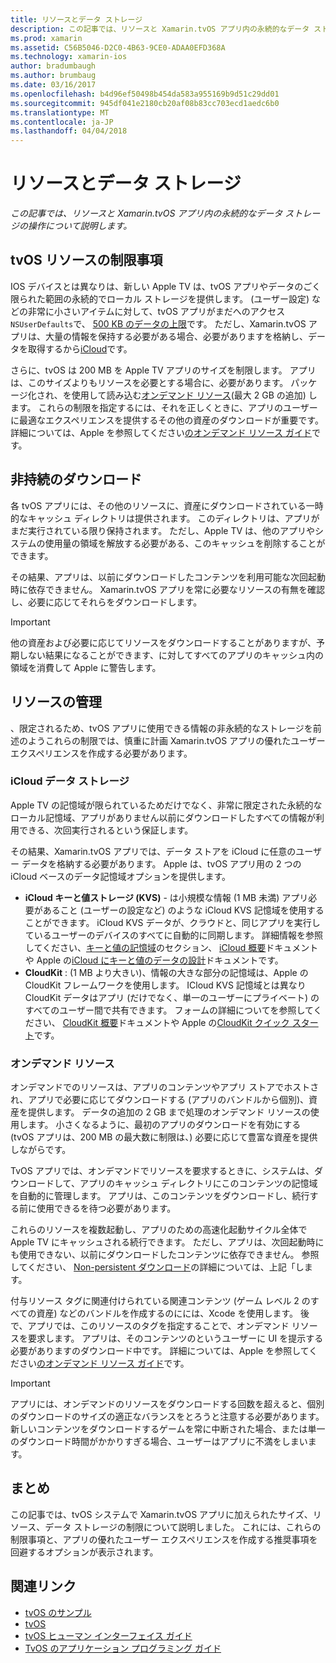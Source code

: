 ```yaml
---
title: リソースとデータ ストレージ
description: この記事では、リソースと Xamarin.tvOS アプリ内の永続的なデータ ストレージの操作について説明します。
ms.prod: xamarin
ms.assetid: C56B5046-D2C0-4B63-9CE0-ADAA0EFD368A
ms.technology: xamarin-ios
author: bradumbaugh
ms.author: brumbaug
ms.date: 03/16/2017
ms.openlocfilehash: b4d96ef50498b454da583a955169b9d51c29dd01
ms.sourcegitcommit: 945df041e2180cb20af08b83cc703ecd1aedc6b0
ms.translationtype: MT
ms.contentlocale: ja-JP
ms.lasthandoff: 04/04/2018
---
```

# <a name="resources-and-data-storage"></a>リソースとデータ ストレージ

_この記事では、リソースと Xamarin.tvOS アプリ内の永続的なデータ ストレージの操作について説明します。_

<a name="tvOS-Resource-Limitations" />

## <a name="tvos-resource-limitations"></a>tvOS リソースの制限事項

IOS デバイスとは異なりは、新しい Apple TV は、tvOS アプリやデータのごく限られた範囲の永続的でローカル ストレージを提供します。 (ユーザー設定) などの非常に小さいアイテムに対して、tvOS アプリがまだへのアクセス`NSUserDefaults`で、 [500 KB のデータの上限](https://forums.developer.apple.com/message/50696#50696)です。 ただし、Xamarin.tvOS アプリは、大量の情報を保持する必要がある場合、必要がありますを格納し、データを取得するから[iCloud](#iCloud-Data-Storage)です。

さらに、tvOS は 200 MB を Apple TV アプリのサイズを制限します。 アプリは、このサイズよりもリソースを必要とする場合に、必要があります。 パッケージ化され、を使用して読み込む[オンデマンド リソース](#On-Demand-Resources)(最大 2 GB の追加) します。 これらの制限を指定するには、それを正しくときに、アプリのユーザーに最適なエクスペリエンスを提供するその他の資産のダウンロードが重要です。 詳細については、Apple を参照してください[のオンデマンド リソース ガイド](https://developer.apple.com/library/prerelease/tvos/documentation/FileManagement/Conceptual/On_Demand_Resources_Guide/index.html#//apple_ref/doc/uid/TP40015083)です。

<a name="Non-Persistent-Downloads" />

## <a name="non-persistent-downloads"></a>非持続のダウンロード

各 tvOS アプリには、その他のリソースに、資産にダウンロードされている一時的なキャッシュ ディレクトリは提供されます。 このディレクトリは、アプリがまだ実行されている限り保持されます。 ただし、Apple TV は、他のアプリやシステムの使用量の領域を解放する必要がある、このキャッシュを削除することができます。

その結果、アプリは、以前にダウンロードしたコンテンツを利用可能な次回起動時に依存できません。 Xamarin.tvOS アプリを常に必要なリソースの有無を確認し、必要に応じてそれらをダウンロードします。

> [!IMPORTANT]
> 他の資産および必要に応じてリソースをダウンロードすることがありますが、予期しない結果になることができます、に対してすべてのアプリのキャッシュ内の領域を消費して Apple に警告します。




<a name="Managing-Resources" />

## <a name="managing-resources"></a>リソースの管理

、限定されるため、tvOS アプリに使用できる情報の非永続的なストレージを前述のようこれらの制限では、慎重に計画 Xamarin.tvOS アプリの優れたユーザー エクスペリエンスを作成する必要があります。

<a name="iCloud-Data-Storage" />

### <a name="icloud-data-storage"></a>iCloud データ ストレージ

Apple TV の記憶域が限られているためだけでなく、非常に限定された永続的なローカル記憶域、アプリがありません以前にダウンロードしたすべての情報が利用できる、次回実行されるという保証します。

その結果、Xamarin.tvOS アプリでは、データ ストアを iCloud に任意のユーザー データを格納する必要があります。 Apple は、tvOS アプリ用の 2 つの iCloud ベースのデータ記憶域オプションを提供します。

- **iCloud キーと値ストレージ (KVS)** - は小規模な情報 (1 MB 未満) アプリ必要があること (ユーザーの設定など) のような iCloud KVS 記憶域を使用することができます。 iCloud KVS データが、クラウドと、同じアプリを実行しているユーザーのデバイスのすべてに自動的に同期します。 詳細情報を参照してください、[キーと値の記憶域](~/ios/data-cloud/introduction-to-icloud.md)のセクション、 [iCloud 概要](~/ios/data-cloud/introduction-to-icloud.md)ドキュメントや Apple の[iCloud にキーと値のデータの設計](https://developer.apple.com/library/prerelease/tvos/documentation/General/Conceptual/iCloudDesignGuide/Chapters/DesigningForKey-ValueDataIniCloud.html#//apple_ref/doc/uid/TP40012094-CH7)ドキュメントです。
- **CloudKit** : (1 MB より大きい)、情報の大きな部分の記憶域は、Apple の CloudKit フレームワークを使用します。 ICloud KVS 記憶域とは異なり CloudKit データはアプリ (だけでなく、単一のユーザーにプライベート) のすべてのユーザー間で共有できます。 フォームの詳細についてを参照してください、 [CloudKit 概要](~/ios/data-cloud/intro-to-cloudkit.md)ドキュメントや Apple の[CloudKit クイック スタート](https://developer.apple.com/library/prerelease/tvos/documentation/DataManagement/Conceptual/CloudKitQuickStart/Introduction/Introduction.html#//apple_ref/doc/uid/TP40014987)です。

<a name="On-Demand-Resources" />

### <a name="on-demand-resources"></a>オンデマンド リソース

オンデマンドでのリソースは、アプリのコンテンツやアプリ ストアでホストされ、アプリで必要に応じてダウンロードする (アプリのバンドルから個別)、資産を提供します。 データの追加の 2 GB まで処理のオンデマンド リソースの使用します。 小さくなるように、最初のアプリのダウンロードを有効にする (tvOS アプリは、200 MB の最大数に制限は、) 必要に応じて豊富な資産を提供しながらです。

TvOS アプリでは、オンデマンドでリソースを要求するときに、システムは、ダウンロードして、アプリのキャッシュ ディレクトリにこのコンテンツの記憶域を自動的に管理します。 アプリは、このコンテンツをダウンロードし、続行する前に使用できるを待つ必要があります。

これらのリソースを複数起動し、アプリのための高速化起動サイクル全体で Apple TV にキャッシュされる続行できます。 ただし、アプリは、次回起動時にも使用できない、以前にダウンロードしたコンテンツに依存できません。 参照してください、 [Non-persistent ダウンロード](#Non-Persistent-Downloads)の詳細については、上記「します。

付与リソース タグに関連付けられている関連コンテンツ (ゲーム レベル 2 のすべての資産) などのバンドルを作成するのにには、Xcode を使用します。 後で、アプリでは、このリソースのタグを指定することで、オンデマンド リソースを要求します。 アプリは、そのコンテンツのというユーザーに UI を提示する必要がありますのダウンロード中です。 詳細については、Apple を参照してください[のオンデマンド リソース ガイド](https://developer.apple.com/library/prerelease/tvos/documentation/FileManagement/Conceptual/On_Demand_Resources_Guide/index.html#//apple_ref/doc/uid/TP40015083)です。

> [!IMPORTANT]
> アプリには、オンデマンドのリソースをダウンロードする回数を超えると、個別のダウンロードのサイズの適正なバランスをとろうと注意する必要があります。 新しいコンテンツをダウンロードするゲームを常に中断された場合、または単一のダウンロード時間がかかりすぎる場合、ユーザーはアプリに不満をしまいます。




<a name="Summary" />

## <a name="summary"></a>まとめ

この記事では、tvOS システムで Xamarin.tvOS アプリに加えられたサイズ、リソース、データ ストレージの制限について説明しました。 これには、これらの制限事項と、アプリの優れたユーザー エクスペリエンスを作成する推奨事項を回避するオプションが表示されます。



## <a name="related-links"></a>関連リンク

- [tvOS のサンプル](https://developer.xamarin.com/samples/tvos/all/)
- [tvOS](https://developer.apple.com/tvos/)
- [tvOS ヒューマン インターフェイス ガイド](https://developer.apple.com/tvos/human-interface-guidelines/)
- [TvOS のアプリケーション プログラミング ガイド](https://developer.apple.com/library/prerelease/tvos/documentation/General/Conceptual/AppleTV_PG/)
